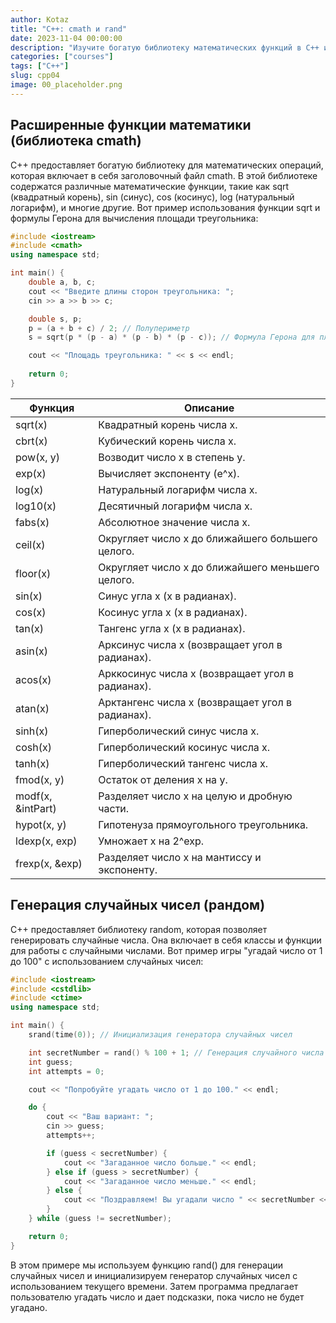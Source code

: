 ```yaml
---
author: Kotaz
title: "C++: cmath и rand"
date: 2023-11-04 00:00:00
description: "Изучите богатую библиотеку математических функций в C++ и научитесь генерировать случайные числа для вашей программы. Примеры и объяснения включены"
categories: ["courses"]
tags: ["C++"]
slug: cpp04
image: 00_placeholder.png
---
```


## Расширенные функции математики (библиотека cmath)

C++ предоставляет богатую библиотеку для математических операций, которая включает в себя заголовочный файл cmath. В этой библиотеке содержатся различные математические функции, такие как sqrt (квадратный корень), sin (синус), cos (косинус), log (натуральный логарифм), и многие другие. Вот пример использования функции sqrt и формулы Герона для вычисления площади треугольника:

```cpp
#include <iostream>
#include <cmath>
using namespace std;

int main() {
    double a, b, c;
    cout << "Введите длины сторон треугольника: ";
    cin >> a >> b >> c;

    double s, p;
    p = (a + b + c) / 2; // Полупериметр
    s = sqrt(p * (p - a) * (p - b) * (p - c)); // Формула Герона для площади

    cout << "Площадь треугольника: " << s << endl;
    
    return 0;
}
```

| Функция           | Описание                                         |
| ----------------- | ------------------------------------------------ |
| sqrt(x)           | Квадратный корень числа x.                       |
| cbrt(x)           | Кубический корень числа x.                       |
| pow(x, y)         | Возводит число x в степень y.                    |
| exp(x)            | Вычисляет экспоненту (e^x).                      |
| log(x)            | Натуральный логарифм числа x.                    |
| log10(x)          | Десятичный логарифм числа x.                     |
| fabs(x)           | Абсолютное значение числа x.                     |
| ceil(x)           | Округляет число x до ближайшего большего целого. |
| floor(x)          | Округляет число x до ближайшего меньшего целого. |
| sin(x)            | Синус угла x (x в радианах).                     |
| cos(x)            | Косинус угла x (x в радианах).                   |
| tan(x)            | Тангенс угла x (x в радианах).                   |
| asin(x)           | Арксинус числа x (возвращает угол в радианах).   |
| acos(x)           | Арккосинус числа x (возвращает угол в радианах). |
| atan(x)           | Арктангенс числа x (возвращает угол в радианах). |
| sinh(x)           | Гиперболический синус числа x.                   |
| cosh(x)           | Гиперболический косинус числа x.                 |
| tanh(x)           | Гиперболический тангенс числа x.                 |
| fmod(x, y)        | Остаток от деления x на y.                       |
| modf(x, &intPart) | Разделяет число x на целую и дробную части.      |
| hypot(x, y)       | Гипотенуза прямоугольного треугольника.          |
| ldexp(x, exp)     | Умножает x на 2^exp.                             |
| frexp(x, &exp)    | Разделяет число x на мантиссу и экспоненту.      |

## Генерация случайных чисел (рандом)

C++ предоставляет библиотеку random, которая позволяет генерировать случайные числа. Она включает в себя классы и функции для работы с случайными числами. Вот пример игры "угадай число от 1 до 100" с использованием случайных чисел:

```cpp
#include <iostream>
#include <cstdlib>
#include <ctime>
using namespace std;

int main() {
    srand(time(0)); // Инициализация генератора случайных чисел

    int secretNumber = rand() % 100 + 1; // Генерация случайного числа от 1 до 100
    int guess;
    int attempts = 0;

    cout << "Попробуйте угадать число от 1 до 100." << endl;

    do {
        cout << "Ваш вариант: ";
        cin >> guess;
        attempts++;

        if (guess < secretNumber) {
            cout << "Загаданное число больше." << endl;
        } else if (guess > secretNumber) {
            cout << "Загаданное число меньше." << endl;
        } else {
            cout << "Поздравляем! Вы угадали число " << secretNumber << " с " << attempts << " попыток!" << endl;
        }
    } while (guess != secretNumber);

    return 0;
}
```

В этом примере мы используем функцию rand() для генерации случайных чисел и инициализируем генератор случайных чисел с использованием текущего времени. Затем программа предлагает пользователю угадать число и дает подсказки, пока число не будет угадано.
